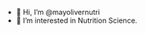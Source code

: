 - 👋 Hi, I’m @mayolivernutri
- 👀 I’m interested in Nutrition Science.
<!---
mayolivernutri/mayolivernutri is a ✨ special ✨ repository because its `README.md` (this file) appears on your GitHub profile.
You can click the Preview link to take a look at your changes.
--->
